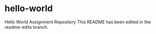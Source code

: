 # hello-world
Hello World Assignment Repository
This README has been edited in the readme-edits branch.